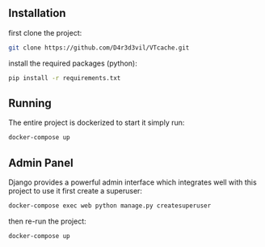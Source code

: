 ## Installation
first clone the project:
```bash
git clone https://github.com/D4r3d3vil/VTcache.git
```

install the required packages (python):
```bash
pip install -r requirements.txt
```

## Running
The entire project is dockerized to start it simply run:
```bash
docker-compose up
```

## Admin Panel
Django provides a powerful admin interface which integrates well with this project
to use it first create a superuser: 
```bash 
docker-compose exec web python manage.py createsuperuser
```
then re-run the project:
```bash
docker-compose up
```